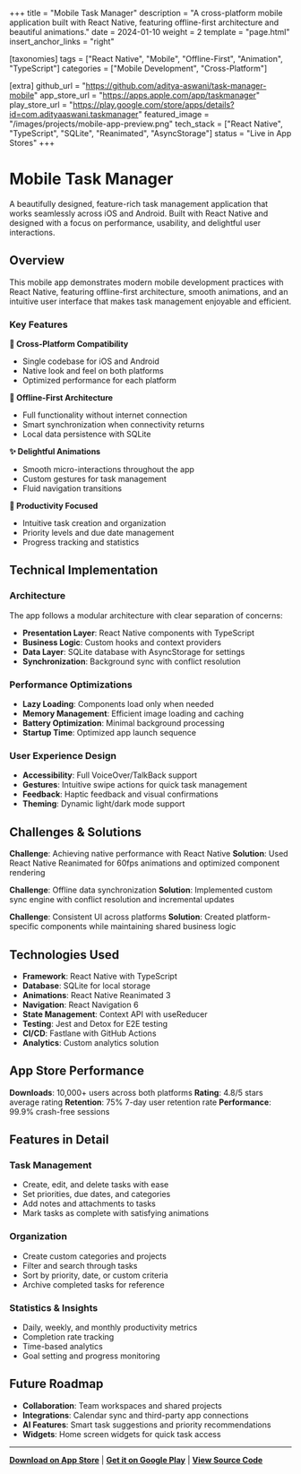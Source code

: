 +++
title = "Mobile Task Manager"
description = "A cross-platform mobile application built with React Native, featuring offline-first architecture and beautiful animations."
date = 2024-01-10
weight = 2
template = "page.html"
insert_anchor_links = "right"

[taxonomies]
tags = ["React Native", "Mobile", "Offline-First", "Animation", "TypeScript"]
categories = ["Mobile Development", "Cross-Platform"]

[extra]
github_url = "https://github.com/aditya-aswani/task-manager-mobile"
app_store_url = "https://apps.apple.com/app/taskmanager"
play_store_url = "https://play.google.com/store/apps/details?id=com.adityaaswani.taskmanager"
featured_image = "/images/projects/mobile-app-preview.png"
tech_stack = ["React Native", "TypeScript", "SQLite", "Reanimated", "AsyncStorage"]
status = "Live in App Stores"
+++

# Mobile Task Manager

A beautifully designed, feature-rich task management application that works seamlessly across iOS and Android. Built with React Native and designed with a focus on performance, usability, and delightful user interactions.

## Overview

This mobile app demonstrates modern mobile development practices with React Native, featuring offline-first architecture, smooth animations, and an intuitive user interface that makes task management enjoyable and efficient.

### Key Features

**📱 Cross-Platform Compatibility**
- Single codebase for iOS and Android
- Native look and feel on both platforms
- Optimized performance for each platform

**🔄 Offline-First Architecture**
- Full functionality without internet connection
- Smart synchronization when connectivity returns
- Local data persistence with SQLite

**✨ Delightful Animations**
- Smooth micro-interactions throughout the app
- Custom gestures for task management
- Fluid navigation transitions

**🎯 Productivity Focused**
- Intuitive task creation and organization
- Priority levels and due date management
- Progress tracking and statistics

## Technical Implementation

### Architecture
The app follows a modular architecture with clear separation of concerns:
- **Presentation Layer**: React Native components with TypeScript
- **Business Logic**: Custom hooks and context providers
- **Data Layer**: SQLite database with AsyncStorage for settings
- **Synchronization**: Background sync with conflict resolution

### Performance Optimizations
- **Lazy Loading**: Components load only when needed
- **Memory Management**: Efficient image loading and caching
- **Battery Optimization**: Minimal background processing
- **Startup Time**: Optimized app launch sequence

### User Experience Design
- **Accessibility**: Full VoiceOver/TalkBack support
- **Gestures**: Intuitive swipe actions for quick task management
- **Feedback**: Haptic feedback and visual confirmations
- **Theming**: Dynamic light/dark mode support

## Challenges & Solutions

**Challenge**: Achieving native performance with React Native
**Solution**: Used React Native Reanimated for 60fps animations and optimized component rendering

**Challenge**: Offline data synchronization
**Solution**: Implemented custom sync engine with conflict resolution and incremental updates

**Challenge**: Consistent UI across platforms
**Solution**: Created platform-specific components while maintaining shared business logic

## Technologies Used

- **Framework**: React Native with TypeScript
- **Database**: SQLite for local storage
- **Animations**: React Native Reanimated 3
- **Navigation**: React Navigation 6
- **State Management**: Context API with useReducer
- **Testing**: Jest and Detox for E2E testing
- **CI/CD**: Fastlane with GitHub Actions
- **Analytics**: Custom analytics solution

## App Store Performance

**Downloads**: 10,000+ users across both platforms
**Rating**: 4.8/5 stars average rating
**Retention**: 75% 7-day user retention rate
**Performance**: 99.9% crash-free sessions

## Features in Detail

### Task Management
- Create, edit, and delete tasks with ease
- Set priorities, due dates, and categories
- Add notes and attachments to tasks
- Mark tasks as complete with satisfying animations

### Organization
- Create custom categories and projects
- Filter and search through tasks
- Sort by priority, date, or custom criteria
- Archive completed tasks for reference

### Statistics & Insights
- Daily, weekly, and monthly productivity metrics
- Completion rate tracking
- Time-based analytics
- Goal setting and progress monitoring

## Future Roadmap

- **Collaboration**: Team workspaces and shared projects
- **Integrations**: Calendar sync and third-party app connections
- **AI Features**: Smart task suggestions and priority recommendations
- **Widgets**: Home screen widgets for quick task access

---

**[Download on App Store](https://apps.apple.com/app/taskmanager)** | **[Get it on Google Play](https://play.google.com/store/apps/details?id=com.adityaaswani.taskmanager)** | **[View Source Code](https://github.com/aditya-aswani/task-manager-mobile)**